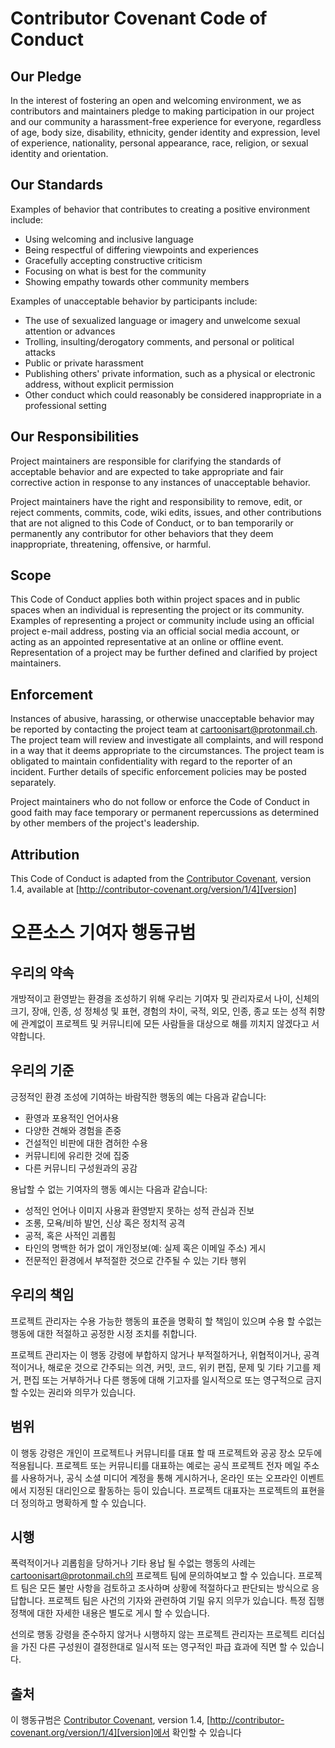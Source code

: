 # Contributor Covenant Code of Conduct

## Our Pledge

In the interest of fostering an open and welcoming environment, we as contributors and maintainers pledge to making participation in our project and our community a harassment-free experience for everyone, regardless of age, body size, disability, ethnicity, gender identity and expression, level of experience, nationality, personal appearance, race, religion, or sexual identity and orientation.

## Our Standards

Examples of behavior that contributes to creating a positive environment include:

* Using welcoming and inclusive language
* Being respectful of differing viewpoints and experiences
* Gracefully accepting constructive criticism
* Focusing on what is best for the community
* Showing empathy towards other community members

Examples of unacceptable behavior by participants include:

* The use of sexualized language or imagery and unwelcome sexual attention or advances
* Trolling, insulting/derogatory comments, and personal or political attacks
* Public or private harassment
* Publishing others' private information, such as a physical or electronic address, without explicit permission
* Other conduct which could reasonably be considered inappropriate in a professional setting

## Our Responsibilities

Project maintainers are responsible for clarifying the standards of acceptable behavior and are expected to take appropriate and fair corrective action in response to any instances of unacceptable behavior.

Project maintainers have the right and responsibility to remove, edit, or reject comments, commits, code, wiki edits, issues, and other contributions that are not aligned to this Code of Conduct, or to ban temporarily or permanently any contributor for other behaviors that they deem inappropriate, threatening, offensive, or harmful.

## Scope

This Code of Conduct applies both within project spaces and in public spaces when an individual is representing the project or its community. Examples of representing a project or community include using an official project e-mail address, posting via an official social media account, or acting as an appointed representative at an online or offline event. Representation of a project may be further defined and clarified by project maintainers.

## Enforcement

Instances of abusive, harassing, or otherwise unacceptable behavior may be reported by contacting the project team at cartoonisart@protonmail.ch. The project team will review and investigate all complaints, and will respond in a way that it deems appropriate to the circumstances. The project team is obligated to maintain confidentiality with regard to the reporter of an incident. Further details of specific enforcement policies may be posted separately.

Project maintainers who do not follow or enforce the Code of Conduct in good faith may face temporary or permanent repercussions as determined by other members of the project's leadership.

## Attribution

This Code of Conduct is adapted from the [Contributor Covenant][homepage], version 1.4, available at [http://contributor-covenant.org/version/1/4][version]

[homepage]: http://contributor-covenant.org
[version]: http://contributor-covenant.org/version/1/4/




# 오픈소스 기여자 행동규범  

## 우리의 약속


개방적이고 환영받는 환경을 조성하기 위해 우리는 기여자 및 관리자로서 나이, 신체의 크기, 장애, 인종, 성 정체성 및 표현, 경험의 차이, 국적, 외모, 인종, 종교 또는 성적 취향에 관계없이 프로젝트 및 커뮤니티에 모든 사람들을 대상으로 해를 끼치지 않겠다고 서약합니다.  

## 우리의 기준  

긍정적인 환경 조성에 기여하는 바람직한 행동의 예는 다음과 같습니다:  

* 환영과 포용적인 언어사용  
* 다양한 견해와 경험을 존중  
* 건설적인 비판에 대한 겸허한 수용  
* 커뮤니티에 유리한 것에 집중  
* 다른 커뮤니티 구성원과의 공감  

용납할 수 없는 기여자의 행동 예시는 다음과 같습니다:  

* 성적인 언어나 이미지 사용과 환영받지 못하는 성적 관심과 진보  
* 조롱, 모욕/비하 발언, 신상 혹은 정치적 공격  
* 공적, 혹은 사적인 괴롭힘  
* 타인의 명백한 허가 없이 개인정보(예: 실제 혹은 이메일 주소) 게시  
* 전문적인 환경에서 부적절한 것으로 간주될 수 있는 기타 행위  

## 우리의 책임  

프로젝트 관리자는 수용 가능한 행동의 표준을 명확히 할 책임이 있으며 수용 할 수없는 행동에 대한 적절하고 공정한 시정 조치를 취합니다.  

프로젝트 관리자는 이 행동 강령에 부합하지 않거나 부적절하거나, 위협적이거나, 공격적이거나, 해로운 것으로 간주되는 의견, 커밋, 코드, 위키 편집, 문제 및 기타 기고를 제거, 편집 또는 거부하거나 다른 행동에 대해 기고자를 일시적으로 또는 영구적으로 금지 할 수있는 권리와 의무가 있습니다.

## 범위  

이 행동 강령은 개인이 프로젝트나 커뮤니티를 대표 할 때 프로젝트와 공공 장소 모두에 적용됩니다. 프로젝트 또는 커뮤니티를 대표하는 예로는 공식 프로젝트 전자 메일 주소를 사용하거나, 공식 소셜 미디어 계정을 통해 게시하거나, 온라인 또는 오프라인 이벤트에서 지정된 대리인으로 활동하는 등이 있습니다. 프로젝트 대표자는 프로젝트의 표현을 더 정의하고 명확하게 할 수 있습니다.  

## 시행  

폭력적이거나 괴롭힘을 당하거나 기타 용납 될 수없는 행동의 사례는 cartoonisart@protonmail.ch의 프로젝트 팀에 문의하여보고 할 수 있습니다. 프로젝트 팀은 모든 불만 사항을 검토하고 조사하며 상황에 적절하다고 판단되는 방식으로 응답합니다. 프로젝트 팀은 사건의 기자와 관련하여 기밀 유지 의무가 있습니다. 특정 집행 정책에 대한 자세한 내용은 별도로 게시 할 수 있습니다.  

선의로 행동 강령을 준수하지 않거나 시행하지 않는 프로젝트 관리자는 프로젝트 리더십을 가진 다른 구성원이 결정한대로 일시적 또는 영구적인 파급 효과에 직면 할 수 있습니다.  

## 출처    

 이 행동규범은 [Contributor Covenant][homepage], version 1.4, [http://contributor-covenant.org/version/1/4][version]에서 확인할 수 있습니다  

[homepage]: http://contributor-covenant.org
[version]: http://contributor-covenant.org/version/1/4/
